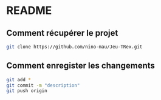 # README

## Comment récupérer le projet 

```bash
git clone https://github.com/nino-mau/Jeu-TRex.git
```

## Comment enregister les changements

```bash
git add *
git commit -m "description"
git push origin
```
